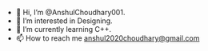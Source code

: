 - 👋 Hi, I’m @AnshulChoudhary001.
- 👀 I’m interested in Designing.
- 🌱 I’m currently learning C++.
- 📫 How to reach me anshul2020choudhary@gmail.com

<!---
AnshulChoudhary001/AnshulChoudhary001 is a ✨ special ✨ repository because its `README.md` (this file) appears on your GitHub profile.
You can click the Preview link to take a look at your changes.
--->
